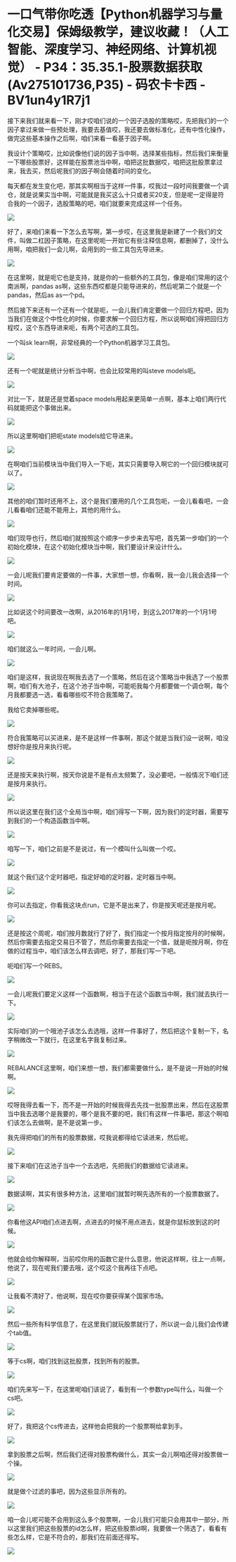 # 一口气带你吃透【Python机器学习与量化交易】保姆级教学，建议收藏！（人工智能、深度学习、神经网络、计算机视觉） - P34：35.35.1-股票数据获取(Av275101736,P35) - 码农卡卡西 - BV1un4y1R7j1

接下来我们就来看一下，刚才哎咱们说的一个因子选股的策略哎，先把我们的一个因子拿过来做一些预处理，我要去基值哎，我还要去做标准化，还有中性化操作，做完这些基本操作之后啊，咱们来看一看基于因子啊。

我设计个策略哎，比如说像他们说的因子当中啊，选择某些指标，然后我们来衡量一下哪些股票好，这样能在股票池当中啊，咱把这批数据哎，咱把这批股票拿过来，我去买，然后呢我们的因子啊会随着时间的变化。

每天都在发生变化吧，那其实啊相当于这样一件事，哎我过一段时间我要做一个调仓，就是说果实当中啊，可能就是我买这么十只或者买20支，但是呢一定得是符合我的一个因子，选股策略的吧，咱们就要来完成这样一个任务。



![](img/a4498c607246a02388dd1a2d219b5d31_1.png)

好了，来咱们来看一下怎么去写啊，第一步哎，在这里我是新建了一个我们的文件，叫做二杠因子策略，在这里呢呃一开始它有些注释信息啊，都删掉了，没什么用啊，咱把我们一会儿啊，会用到的一些工具包先导进来。



![](img/a4498c607246a02388dd1a2d219b5d31_3.png)

在这里啊，就是呃它也是支持，就是你的一些额外的工具包，像是咱们常用的这个南派啊，pandas as啊，这些东西哎都是只能导进来的，然后呢第二个就是一个pandas，然后as as一个pd。

然后接下来还有一个还有一个就是呃，一会儿我们肯定要做一个回归方程吧，因为当我们在做这个中性化的时候，你要求解一个回归方程，所以说啊咱们得把回归方程哎，这个东西导进来呃，有两个可选的工具包。

一个叫sk learn啊，非常经典的一个Python机器学习工具包。

![](img/a4498c607246a02388dd1a2d219b5d31_5.png)

还有一个呢就是统计分析当中啊，也会比较常用的叫steve models呃。

![](img/a4498c607246a02388dd1a2d219b5d31_7.png)

对比一下，就是还是觉着space models用起来更简单一点啊，基本上咱们两行代码就能把这个事做出来。



![](img/a4498c607246a02388dd1a2d219b5d31_9.png)

所以这里啊咱们把呃state models给它导进来。

![](img/a4498c607246a02388dd1a2d219b5d31_11.png)

在啊咱们当前模块当中我们导入一下呃，其实只需要导入啊它的一个回归模块就可以了。

![](img/a4498c607246a02388dd1a2d219b5d31_13.png)

其他的咱们暂时还用不上，这个是我们要用的几个工具包呃，一会儿看看吧，一会儿看看咱们还能不能用上，其他的用什么。



![](img/a4498c607246a02388dd1a2d219b5d31_15.png)

咱们现导也行，然后咱们就按照这个顺序一步步来去写吧，首先第一步咱们的一个初始化模块，在这个初始化模块当中啊，我们要设计来设计什么。



![](img/a4498c607246a02388dd1a2d219b5d31_17.png)

一会儿呢我们要肯定要做的一件事，大家想一想，你看啊，我一会儿我会选择一个时间。

![](img/a4498c607246a02388dd1a2d219b5d31_19.png)

比如说这个时间要改一改啊，从2016年的1月1号，到这么2017年的一个1月1号吧。

![](img/a4498c607246a02388dd1a2d219b5d31_21.png)

咱们就这么一年时间，一会儿啊。

![](img/a4498c607246a02388dd1a2d219b5d31_23.png)

咱们是这样，我说现在啊我去选了一个策略，然后在这个策略当中我选了一个股票啊，咱们有大池子，在这个池子当中啊，可能呃我每个月都要做一个调仓啊，每个月我都要选一选，看看哪些哎不符合我策略了。

我给它卖掉哪些呢。

![](img/a4498c607246a02388dd1a2d219b5d31_25.png)

符合我策略可以买进来，是不是这样一件事啊，那这个就是当我们设一说啊，咱没想好你是按月来执行呢。

![](img/a4498c607246a02388dd1a2d219b5d31_27.png)

还是按天来执行啊，按天你说是不是有点太频繁了，没必要吧，一般情况下咱们还是按月来执行。

![](img/a4498c607246a02388dd1a2d219b5d31_29.png)

所以说这里在我们这个全局当中啊，咱们得写一下啊，因为我们的定时器，需要写到我们的一个构造函数当中啊。

![](img/a4498c607246a02388dd1a2d219b5d31_31.png)

咱写一下，咱们之前是不是说过，有一个模叫什么叫做一个哎。

![](img/a4498c607246a02388dd1a2d219b5d31_33.png)

就这个我们这个定时器吧，指定好咱的定时器，定时器当中啊。

![](img/a4498c607246a02388dd1a2d219b5d31_35.png)

你可以去指定，你看我这块点run，它是不是出来了，你是按天呢还是按月呢。

![](img/a4498c607246a02388dd1a2d219b5d31_37.png)

还是按这个周呢，咱们按月数就行了好了，我们指定一个按月指定按月的时候啊，然后你需要去指定交易日不管了，然后你需要去指定一个值，就是呃按月啊，你在做的过程当中，咱们该怎么样去调吧，好了，那我们写一下吧。

呃咱们写一个REBS。

![](img/a4498c607246a02388dd1a2d219b5d31_39.png)

一会儿呢我们要定义这样一个函数啊，相当于在这个函数当中啊，我们就去执行一下。

![](img/a4498c607246a02388dd1a2d219b5d31_41.png)

实际咱们的一个哦池子该怎么去选哦，这样一件事好了，然后把这个复制一下，名字稍微改一下就行，在这里名字我复制过来。



![](img/a4498c607246a02388dd1a2d219b5d31_43.png)

REBALANCE这里啊，咱们来想一想，我们都需要做什么，是不是说一开始的时候啊。

![](img/a4498c607246a02388dd1a2d219b5d31_45.png)

哎呀我得去看一下，而不是一开始的时候我得去先找一批股票出来，然后在这股票当中我去选哪个是我要的，哪个是我不要的吧，我们有这样一件事吧，那这个啊咱们该怎么去做啊，是不是说第一步。

我先得把咱们的所有的股票数据，哎我说都得给它读进来，然后呢。

![](img/a4498c607246a02388dd1a2d219b5d31_47.png)

接下来咱们在这池子当中一个去选吧，先把我们的数据给它读进来。

![](img/a4498c607246a02388dd1a2d219b5d31_49.png)

数据读啊，其实有很多种方法，这里咱们就暂时啊先选所有的一个股票数据了。

![](img/a4498c607246a02388dd1a2d219b5d31_51.png)

你看他这API咱们点进去啊，点进去的时候不用点进去，就是你鼠标放到这的时候。

![](img/a4498c607246a02388dd1a2d219b5d31_53.png)

他就会给你解释啊，当前哎你用的函数它是什么意思，他说这样啊，往上一点啊，他说了，现在呢我们要去哦，这个哎这个我再往下点吧。



![](img/a4498c607246a02388dd1a2d219b5d31_55.png)

让我看不清好了，他说啊，现在哎你要获得某个国家市场。

![](img/a4498c607246a02388dd1a2d219b5d31_57.png)

然后一些所有科学信息了，在这里我们就玩股票就行了，所以说一会儿我们会传建个tab值。

![](img/a4498c607246a02388dd1a2d219b5d31_59.png)

等于cs啊，咱们找到这批股票，找到所有的股票。

![](img/a4498c607246a02388dd1a2d219b5d31_61.png)

咱们先来写一下，在这里呢咱们该说了，看到有一个参数type叫什么，叫做一个cs吧。

![](img/a4498c607246a02388dd1a2d219b5d31_63.png)

好了，我把这个cs传进去，这样他会把我的一个股票啊给拿到手。

![](img/a4498c607246a02388dd1a2d219b5d31_65.png)

拿到股票之后啊，然后我们还得对股票构做什么，其实一会儿啊咱还得对股票做一个操。

![](img/a4498c607246a02388dd1a2d219b5d31_67.png)

就是做个过滤的事吧，因为这些显示所有的。

![](img/a4498c607246a02388dd1a2d219b5d31_69.png)

咱一会儿呢可能不会用到这么多个股票啊，一会儿我们可能只会用其中一部分，所以这里我们把这些股票的id怎么样，把这些股票id啊，我要做一个筛选了，看看有些怎么样，它是不符合的，那我们在前面还得写。



![](img/a4498c607246a02388dd1a2d219b5d31_71.png)